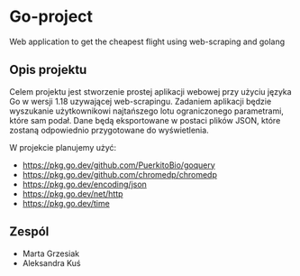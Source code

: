 # Go-project
Web application to get the cheapest flight using web-scraping and golang

## Opis projektu

Celem projektu jest stworzenie prostej aplikacji webowej przy użyciu języka Go w wersji 1.18 uzywającej web-scrapingu. 
Zadaniem aplikacji będzie wyszukanie użytkownikowi najtańszego lotu ograniczonego parametrami, które sam podał. Dane będą eksportowane w postaci plików JSON, które zostaną odpowiednio przygotowane do wyświetlenia.

W projekcie planujemy użyć:
- https://pkg.go.dev/github.com/PuerkitoBio/goquery
- https://pkg.go.dev/github.com/chromedp/chromedp
- https://pkg.go.dev/encoding/json
- https://pkg.go.dev/net/http
- https://pkg.go.dev/time
 
 ## Zespól

- Marta Grzesiak
- Aleksandra Kuś

